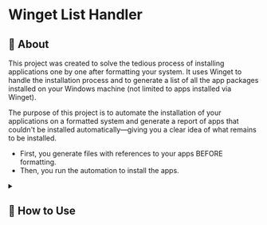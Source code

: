 # Winget List Handler

## 🔎 About

This project was created to solve the tedious process of installing applications one by one after formatting your system. It uses Winget to handle the installation process and to generate a list of all the app packages installed on your Windows machine (not limited to apps installed via Winget).

The purpose of this project is to automate the installation of your applications on a formatted system and generate a report of apps that couldn't be installed automatically—giving you a clear idea of what remains to be installed.

- First, you generate files with references to your apps BEFORE formatting.
- Then, you run the automation to install the apps.

<details><summary><h2>🚀 How to Use</h2></summary>

### Prerequisites

![Windows](https://img.shields.io/badge/Windows-0078D6?style=for-the-badge&logo=windows&logoColor=white)
![NPM](https://img.shields.io/badge/NPM-%23CB3837.svg?style=for-the-badge&logo=npm&logoColor=white)
![NodeJS](https://img.shields.io/badge/node.js-6DA55F?style=for-the-badge&logo=node.js&logoColor=white)

### Step-by-Step

1.  Before formatting your machine, generate the app reports.

    - These reports are the processed list of programs installed on your current machine.
    - Two files will be generated during this process: `apps-com-pacotes.json` and `apps-prejudicados.json`.
      - **apps-com-pacotes.json:** This is the main file for automating app installations. It is already processed and contains only apps that can be installed via Winget.
      - **apps-prejudicados.json:** This is a list of all apps that cannot be installed via Winget. These are apps without a published Winget package or those with formatting errors caused by the output of the `winget list` command.
    - The directory containing the generated files is located in the root of the project and is created when executed.

    Run the commands in the root of the project.

    Install the project dependencies:

        npm install -y

    Generate the reports:

        node index.js --generate-files-only

2.  After generating the files, copy the `_arquivos_gerados_` directory—or the entire project—and keep it in a safe place to avoid losing it during formatting.
    - Feel free to adjust the `apps-com-pacotes.json` file, removing entries as needed, but be careful not to break the JSON format.
3.  On your formatted machine, clone the project again and paste the `_arquivos_gerados_` directory into the root of the project—or bring your complete project backup—and run the automation to install the apps.

    Use the following command in the project root:

        node index.js --consume-file-only

    Each package will be installed one at a time synchronously.

    To install packages asynchronously, use the command:

        node index.js --consume-file-only --async

    After that, just wait for the process to complete.

    The synchronous installation can take a long time but uses minimal processing, RAM, and disk writing. The asynchronous installation is much faster but is not yet optimized. As a result, it can demand significant processing, RAM, and disk writing if a large number of apps need to be installed. Avoid using it on legacy computers.

    This process may take some time, as it depends on the speed of the package servers.

    </details>
